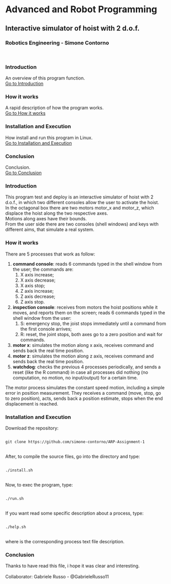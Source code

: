 # Advanced and Robot Programming
## Interactive simulator of hoist with 2 d.o.f.
### Robotics Engineering - Simone Contorno

<br>

### Introduction
An overview of this program function.<br>
[Go to Introduction](#intro)

### How it works
A rapid description of how the program works.<br>
[Go to How it works](#how)

### Installation and Execution
How install and run this program in Linux.<br>
[Go to Installation and Execution](#installation)

### Conclusion
Conclusion.<br>
[Go to Conclusion](#con)

<a name="intro"></a>
### Introduction

This program test and deploy is an interactive simulator of hoist with 2 d.o.f., 
in which two different consoles allow the user to activate the hoist.<br>
In the octagonal box there are two motors motor_x and motor_z, 
which displace the hoist along the two respective axes.<br>
Motions along axes have their bounds.<br>
From the user side there are two consoles (shell windows) and keys with different aims, 
that simulate a real system.

<a name="how"></a>
### How it works

There are 5 processes that work as follow:
<ol>
    <li><b>command console</b>: reads 6 commands typed in the shell window from the user; 
    the commands are:
    <ol>
        <li>X axis increase;</li>
        <li>X axis decrease;</li>
        <li>X axis stop;</li>
        <li>Z axis increase;</li>
        <li>Z axis decrease;</li>
        <li>Z axis stop.</li>
    </ol>
    </li>
    <li><b>inspection console</b>: receives from motors the hoist positions while it moves, 
    and reports them on the screen; reads 6 commands typed in the shell window from the user:
    <ol>
        <li>S: emergency stop, the joist stops immediately until a command from the first console arrives;</li>
        <li>R: reset, the joint stops, both axes go to a zero position and wait for commands.</li>
    </ol>
    </li>
    <li><b>motor x</b>: simulates the motion along x axis, receives command and sends back the real time position.</li>
    <li><b>motor z</b>: simulates the motion along z axis, receives command and sends back the real time position.</li>
    <li><b>watchdog</b>: checks the previous 4 processes periodically, and sends a reset (like the R command) in
    case all processes did nothing (no computation, no motion, no input/output) for a certain time.</li>
</ol>

The motor process simulates the constant speed motion, including a simple error in position
measurement. They receives a command (move, stop, go to zero position), acts, sends back a position
estimate, stops when the end displacement is reached. 

<a name="installation"></a>
### Installation and Execution

Download the repository:

<pre>
<code>
git clone https://github.com/simone-contorno/ARP-Assignment-1
</code>
</pre>

After, to compile the source files, go into the directory and type:

<pre>
<code>
./install.sh
</code>
</pre>

Now, to exec the program, type:

<pre>
<code>
./run.sh 
</code>
</pre>

If you want read some specific description about a process, type:

<pre>
<code>
./help.sh <number>
</code>
</pre>

where <number> is the corresponding process text file description.

<a name="con"></a>
### Conclusion

Thanks to have read this file, i hope it was clear and interesting.<br>
<br>
Collaborator: Gabriele Russo - @GabrieleRusso11